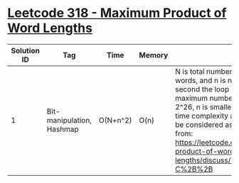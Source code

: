 # [Leetcode 318 - Maximum Product of Word Lengths](https://leetcode.com/problems/maximum-product-of-word-lengths/)

| Solution ID | Tag | Time | Memory | Note |
| ----------- | --- | ---- | ------ | ---- |
| 1 | Bit-manipulation, Hashmap | O(N+n^2) | O(n) | N is total number of characters in all the words, and n is number of masks. For the second the loop in the solution, since the maximum number of possible mask is 2^26, n is smaller than a constant. Thus time complexity and space complexity can be considered as O(N) and O(1). Borrow from: https://leetcode.com/problems/maximum-product-of-word-lengths/discuss/76976/Bit-shorter-C%2B%2B |